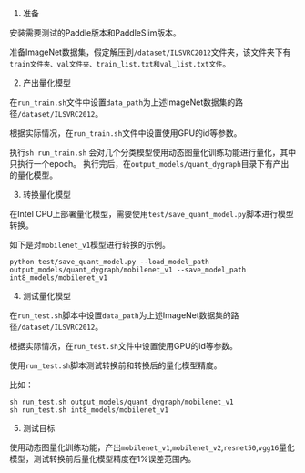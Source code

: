 1. 准备

安装需要测试的Paddle版本和PaddleSlim版本。

准备ImageNet数据集，假定解压到`/dataset/ILSVRC2012`文件夹，该文件夹下有`train文件夹、val文件夹、train_list.txt和val_list.txt文件`。

2. 产出量化模型

在`run_train.sh`文件中设置`data_path`为上述ImageNet数据集的路径`/dataset/ILSVRC2012`。

根据实际情况，在`run_train.sh`文件中设置使用GPU的id等参数。

执行`sh run_train.sh` 会对几个分类模型使用动态图量化训练功能进行量化，其中只执行一个epoch。
执行完后，在`output_models/quant_dygraph`目录下有产出的量化模型。

3. 转换量化模型

在Intel CPU上部署量化模型，需要使用`test/save_quant_model.py`脚本进行模型转换。

如下是对`mobilenet_v1`模型进行转换的示例。
```
python test/save_quant_model.py --load_model_path output_models/quant_dygraph/mobilenet_v1 --save_model_path int8_models/mobilenet_v1
```

4. 测试量化模型

在`run_test.sh`脚本中设置`data_path`为上述ImageNet数据集的路径`/dataset/ILSVRC2012`。

根据实际情况，在`run_test.sh`文件中设置使用GPU的id等参数。

使用`run_test.sh`脚本测试转换前和转换后的量化模型精度。

比如：
```
sh run_test.sh output_models/quant_dygraph/mobilenet_v1
sh run_test.sh int8_models/mobilenet_v1
```

5. 测试目标

使用动态图量化训练功能，产出`mobilenet_v1`,`mobilenet_v2`,`resnet50`,`vgg16`量化模型，测试转换前后量化模型精度在1%误差范围内。


